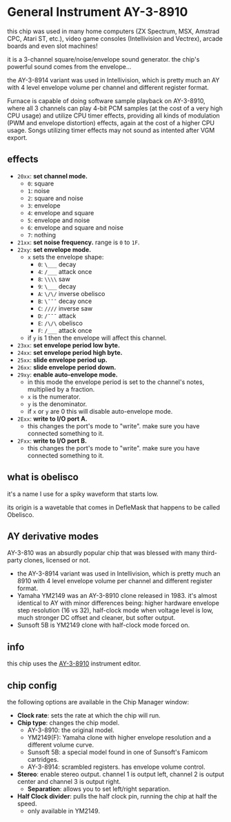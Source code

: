 # General Instrument AY-3-8910

this chip was used in many home computers (ZX Spectrum, MSX, Amstrad CPC, Atari ST, etc.), video game consoles (Intellivision and Vectrex), arcade boards and even slot machines!

it is a 3-channel square/noise/envelope sound generator. the chip's powerful sound comes from the envelope...

the AY-3-8914 variant was used in Intellivision, which is pretty much an AY with 4 level envelope volume per channel and different register format.

Furnace is capable of doing software sample playback on AY-3-8910, where all 3 channels can play 4-bit PCM samples (at the cost of a very high CPU usage) and utilize CPU timer effects, providing all kinds of modulation (PWM and envelope distortion) effects, again at the cost of a higher CPU usage. Songs utilizing timer effects may not sound as intented after VGM export.

## effects

- `20xx`: **set channel mode.**
  - `0`: square
  - `1`: noise
  - `2`: square and noise
  - `3`: envelope
  - `4`: envelope and square
  - `5`: envelope and noise
  - `6`: envelope and square and noise
  - `7`: nothing
- `21xx`: **set noise frequency.** range is `0` to `1F`.
- `22xy`: **set envelope mode.**
  - `x` sets the envelope shape:
    - `0`: `\___` decay
    - `4`: `/___` attack once
    - `8`: `\\\\` saw
    - `9`: `\___` decay
    - `A`: `\/\/` inverse obelisco
    - `B`: `\¯¯¯` decay once
    - `C`: `////` inverse saw
    - `D`: `/¯¯¯` attack
    - `E`: `/\/\` obelisco
    - `F`: `/___` attack once
  - if `y` is 1 then the envelope will affect this channel.
- `23xx`: **set envelope period low byte.**
- `24xx`: **set envelope period high byte.**
- `25xx`: **slide envelope period up.**
- `26xx`: **slide envelope period down.**
- `29xy`: **enable auto-envelope mode.**
  - in this mode the envelope period is set to the channel's notes, multiplied by a fraction.
  - `x` is the numerator.
  - `y` is the denominator.
  - if `x` or `y` are 0 this will disable auto-envelope mode.
- `2Exx`: **write to I/O port A.**
  - this changes the port's mode to "write". make sure you have connected something to it.
- `2Fxx`: **write to I/O port B.**
  - this changes the port's mode to "write". make sure you have connected something to it.

## what is obelisco

it's a name I use for a spiky waveform that starts low.

its origin is a wavetable that comes in DefleMask that happens to be called Obelisco.

## AY derivative modes

AY-3-810 was an absurdly popular chip that was blessed with many third-party clones, licensed or not.

- the AY-3-8914 variant was used in Intellivision, which is pretty much an 8910 with 4 level envelope volume per channel and different register format.
- Yamaha YM2149 was an AY-3-8910 clone released in 1983. it's almost identical to AY with minor differences being: higher hardware envelope step resolution (16 vs 32), half-clock mode when voltage level is low, much stronger DC offset and cleaner, but softer output.
- Sunsoft 5B is YM2149 clone with half-clock mode forced on.

## info

this chip uses the [AY-3-8910](../4-instrument/ay8910.md) instrument editor.

## chip config

the following options are available in the Chip Manager window:

- **Clock rate**: sets the rate at which the chip will run.
- **Chip type**: changes the chip model.
  - AY-3-8910: the original model.
  - YM2149(F): Yamaha clone with higher envelope resolution and a different volume curve.
  - Sunsoft 5B: a special model found in one of Sunsoft's Famicom cartridges.
  - AY-3-8914: scrambled registers. has envelope volume control.
- **Stereo**: enable stereo output. channel 1 is output left, channel 2 is output center and channel 3 is output right.
  - **Separation**: allows you to set left/right separation.
- **Half Clock divider**: pulls the half clock pin, running the chip at half the speed.
  - only available in YM2149.
